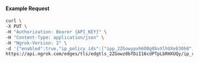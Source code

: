 <!-- Code generated for API Clients. DO NOT EDIT. -->

#### Example Request

```bash
curl \
-X PUT \
-H "Authorization: Bearer {API_KEY}" \
-H "Content-Type: application/json" \
-H "Ngrok-Version: 2" \
-d '{"enabled":true,"ip_policy_ids":["ipp_2ZGowypxh6OBg8bvXlhUXeE30h8","ipp_2ZGox47zKKhvl4OV2nlOPHAugCS"]}' \
https://api.ngrok.com/edges/tls/edgtls_2ZGowz0bfDiI16cdPTpLbRHXUQy/ip_restriction
```
